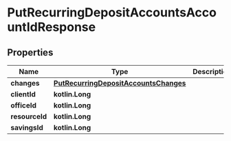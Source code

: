 
# PutRecurringDepositAccountsAccountIdResponse

## Properties
| Name | Type | Description | Notes |
| ------------ | ------------- | ------------- | ------------- |
| **changes** | [**PutRecurringDepositAccountsChanges**](PutRecurringDepositAccountsChanges.md) |  |  [optional] |
| **clientId** | **kotlin.Long** |  |  [optional] |
| **officeId** | **kotlin.Long** |  |  [optional] |
| **resourceId** | **kotlin.Long** |  |  [optional] |
| **savingsId** | **kotlin.Long** |  |  [optional] |



